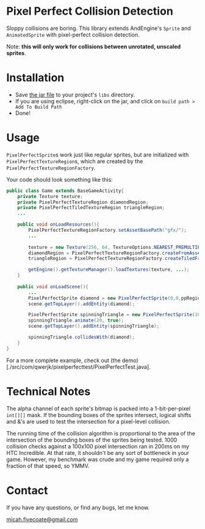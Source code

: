 Pixel Perfect Collision Detection
=================================

Sloppy collisions are boring. This library extends AndEngine's `Sprite` and `AnimatedSprite` with pixel-perfect collision detection. 

Note: **this will only work for collisions between unrotated, unscaled sprites**.


Installation
============

* Save [the jar file](https://github.com/m5/andengine-pixel-perfect/raw/master/pixel-perfect-collision.jar) to your project's `libs` directory.
* If you are using eclipse, right-click on the jar, and click on `build path > Add To Build Path`
* Done!


Usage
============

`PixelPerfectSprite`s work just like regular sprites, but are initialized with `PixelPerfectTextureRegion`s, which are created by the `PixelPerfectTextureRegionFactory`.

Your code should look something like this:
 
```java
public class Game extends BaseGameActivity{
    private Texture texture;
    private PixelPerfectTextureRegion diamondRegion;
    private PixelPerfectTiledTextureRegion triangleRegion;
    ...

    public void onLoadResources(){
        PixelPerfectTextureRegionFactory.setAssetBasePath("gfx/");
        ...
      
        texture = new Texture(256, 64, TextureOptions.NEAREST_PREMULTIPLYALPHA);
        diamondRegion = PixelPerfectTextureRegionFactory.createFromAsset(texture, this, "diamond.png", 0,0);
        triangleRegion = PixelPerfectTextureRegionFactory.createTiledFromAsset(texture, this, "triangle.png", 65,0);

        getEngine().getTextureManager().loadTextures(texture, ...);
    }
     
    public void onLoadScene(){
        ...
        PixelPerfectSprite diamond = new PixelPerfectSprite(0,0,ppRegion);
        scene.getTopLayer().addEntity(diamond); 

        PixelPerfectSprite spinningTriangle = new PixelPerfectSprite(100,100,ppRegion);
        spinningTriangle.animate(20, true);
        scene.getTopLayer().addEntity(spinningTriangle); 

        spinningTriangle.collidesWith(diamond);
    }
} 
```

For a more complete example, check out (the demo)[./src/com/qwerjk/pixelperfecttest/PixelPerfectTest.java].        


Technical Notes
============

The alpha channel of each sprite's bitmap is packed into a 1-bit-per-pixel `int[][]` mask. If the bounding boxes of the sprites intersect, logical shifts and &'s are used to test the intersection for a pixel-level collision.

The running time of the collision algorithm is proportional to the area of the intersection of the bounding boxes of the sprites being tested. 1000 collision checks against a 100x100 pixel intersection ran in 200ms on my HTC Incredible. At that rate, it shouldn't be any sort of bottleneck in your game. However, my benchmark was crude and my game required only a fraction of that speed, so YMMV.



Contact
============

If you have any questions, or find any bugs, let me know.

micah.fivecoate@gmail.com
